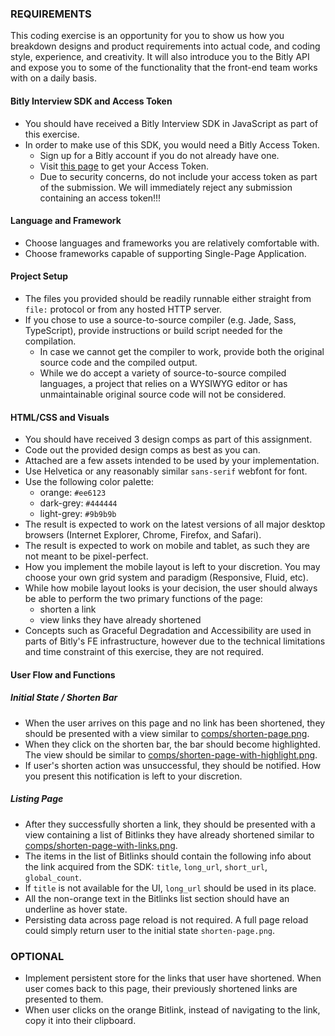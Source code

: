 ### REQUIREMENTS

This coding exercise is an opportunity for you to show us how you breakdown designs and product requirements into actual code, and coding style, experience, and creativity. It will also introduce you to the Bitly API and expose you to some of the functionality that the front-end team works with on a daily basis.

#### Bitly Interview SDK and Access Token
* You should have received a Bitly Interview SDK in JavaScript as part of this exercise.
* In order to make use of this SDK, you would need a Bitly Access Token.
  * Sign up for a Bitly account if you do not already have one.
  * Visit [this page](https://bitly.is/accesstoken) to get your Access Token.
  * Due to security concerns, do not include your access token as part of the submission. We will immediately reject any submission containing an access token!!!

#### Language and Framework
* Choose languages and frameworks you are relatively comfortable with.
* Choose frameworks capable of supporting Single-Page Application.

#### Project Setup
* The files you provided should be readily runnable either straight from `file:` protocol or from any hosted HTTP server.
* If you chose to use a source-to-source compiler (e.g. Jade, Sass, TypeScript), provide instructions or build script needed for the compilation.
  * In case we cannot get the compiler to work, provide both the original source code and the compiled output.
  * While we do accept a variety of source-to-source compiled languages, a project that relies on a WYSIWYG editor or has unmaintainable original source code will not be considered.

#### HTML/CSS and Visuals
* You should have received 3 design comps as part of this assignment.
* Code out the provided design comps as best as you can.
* Attached are a few assets intended to be used by your implementation.
* Use Helvetica or any reasonably similar `sans-serif` webfont for font.
* Use the following color palette:
  * orange: `#ee6123`
  * dark-grey: `#444444`
  * light-grey: `#9b9b9b`
* The result is expected to work on the latest versions of all major desktop browsers (Internet Explorer, Chrome, Firefox, and Safari).
* The result is expected to work on mobile and tablet, as such they are not meant to be pixel-perfect.
* How you implement the mobile layout is left to your discretion. You may choose your own grid system and paradigm (Responsive, Fluid, etc).
* While how mobile layout looks is your decision, the user should always be able to perform the two primary functions of the page:
  * shorten a link
  * view links they have already shortened
* Concepts such as Graceful Degradation and Accessibility are used in parts of Bitly's FE infrastructure, however due to the technical limitations and time constraint of this exercise, they are not required.

#### User Flow and Functions
##### Initial State / Shorten Bar
* When the user arrives on this page and no link has been shortened, they should be presented with a view similar to [comps/shorten-page.png](comps/shorten-page.png).
* When they click on the shorten bar, the bar should become highlighted. The view should be similar to [comps/shorten-page-with-highlight.png](comps/shorten-page-with-highlight.png).
* If user's shorten action was unsuccessful, they should be notified. How you present this notification is left to your discretion.

##### Listing Page
* After they successfully shorten a link, they should be presented with a view containing a list of Bitlinks they have already shortened similar to [comps/shorten-page-with-links.png](comps/shorten-page-with-links.png).
* The items in the list of Bitlinks should contain the following info about the link acquired from the SDK: `title`, `long_url`, `short_url`, `global_count`.
* If `title` is not available for the UI, `long_url` should be used in its place.
* All the non-orange text in the Bitlinks list section should have an underline as hover state.
* Persisting data across page reload is not required. A full page reload could simply return user to the initial state `shorten-page.png`.

### OPTIONAL
* Implement persistent store for the links that user have shortened. When user comes back to this page, their previously shortened links are presented to them.
* When user clicks on the orange Bitlink, instead of navigating to the link, copy it into their clipboard.
